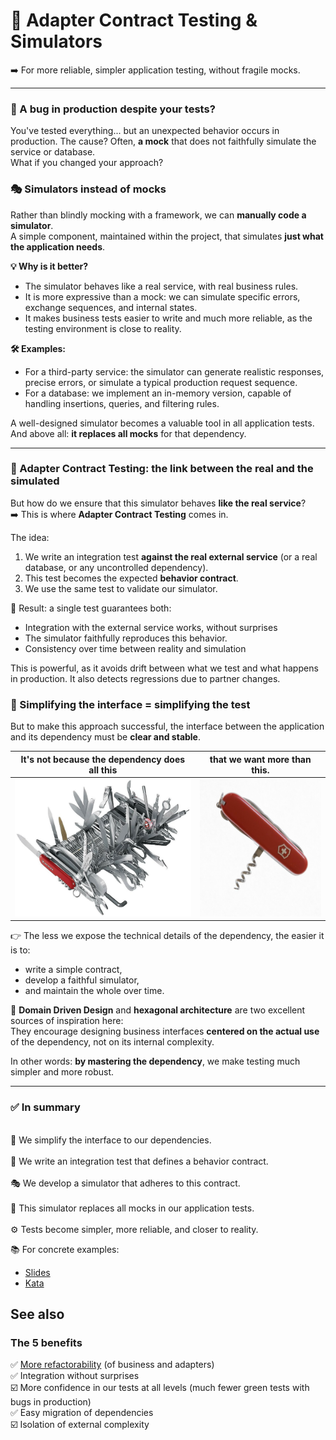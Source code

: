 🧪 Adapter Contract Testing & Simulators
====

➡️ For more reliable, simpler application testing, without fragile mocks.

----

### 🐛 A bug in production despite your tests?  

You've tested everything... but an unexpected behavior occurs in production. 
The cause? Often, **a mock** that does not faithfully simulate the service or database.<br>
What if you changed your approach?  

### 🎭 Simulators instead of mocks  

Rather than blindly mocking with a framework, we can **manually code a simulator**.<br>
A simple component, maintained within the project, that simulates **just what the application needs**.  

**💡 Why is it better?**  

 - The simulator behaves like a real service, with real business rules.  
 - It is more expressive than a mock: we can simulate specific errors, exchange sequences, and internal states.  
 - It makes business tests easier to write and much more reliable, as the testing environment is close to reality.  

**🛠️ Examples:**

 - For a third-party service: the simulator can generate realistic responses, precise errors, or simulate a typical production request sequence.  
 - For a database: we implement an in-memory version, capable of handling insertions, queries, and filtering rules.  

A well-designed simulator becomes a valuable tool in all application tests. And above all: **it replaces all mocks** for that dependency.

--- 

### 🔁 Adapter Contract Testing: the link between the real and the simulated  

But how do we ensure that this simulator behaves **like the real service**?<br>
➡️ This is where **Adapter Contract Testing** comes in.  

The idea:  
1. We write an integration test **against the real external service** (or a real database, or any uncontrolled dependency).  
2. This test becomes the expected **behavior contract**.  
3. We use the same test to validate our simulator.  

🎯 Result: a single test guarantees both:  

 - Integration with the external service works, without surprises  
 - The simulator faithfully reproduces this behavior.  
 - Consistency over time between reality and simulation

This is powerful, as it avoids drift between what we test and what happens in production. It also detects regressions due to partner changes.



### 🧩 Simplifying the interface = simplifying the test  

But to make this approach successful, the interface between the application and its dependency must be **clear and stable**.  


| It's not because the dependency does all this                      | that we want more than this.                         |
|--------------------------------------------------------------------|------------------------------------------------------------------|
| <img src="../swiss-knife-complex.png" alt="complex" height="220"/> | <img src="../swiss-knife-simple.png" alt="simple" height="220"/> |


👉 The less we expose the technical details of the dependency, the easier it is to:
 - write a simple contract,
 - develop a faithful simulator,
 - and maintain the whole over time.  
 
📐 **Domain Driven Design** and **hexagonal architecture** are two excellent sources of inspiration here:<br>
  They encourage designing business interfaces **centered on the actual use** of the dependency, not on its internal complexity.  
  
In other words: **by mastering the dependency**, we make testing much simpler and more robust.

---

###  ✅ In summary

<br> 🧩 We simplify the interface to our dependencies.  
<br> 🧪 We write an integration test that defines a behavior contract.  
<br> 🎭 We develop a simulator that adheres to this contract.  
<br> 🔁 This simulator replaces all mocks in our application tests.  
<br> ⚙️ Tests become simpler, more reliable, and closer to reality.

📚 For concrete examples:  
 - [Slides](https://adapter-contract-testing.github.io/presentation)
 - [Kata](https://github.com/adapter-contract-testing/snail-race-kata)

## See also  
### The 5 benefits

✅ [More refactorability](./benefit-domain-refactorability.md) (of business and adapters)<br>
✅ Integration without surprises  <br>
☑️ More confidence in our tests at all levels (much fewer green tests with bugs in production)<br> 
✅ Easy migration of dependencies  <br>
☑️ Isolation of external complexity<br>
